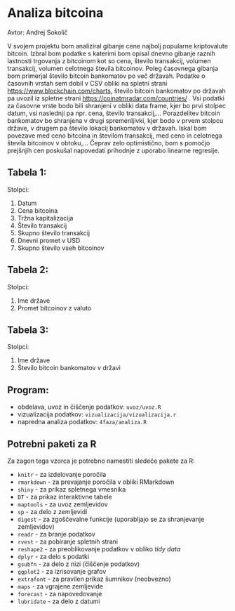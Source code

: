 # Analiza bitcoina

Avtor: Andrej Sokolič



V svojem projektu bom analiziral gibanje cene najbolj popularne kriptovalute bitcoin. Izbral bom podatke s katerimi bom opisal dnevno gibanje raznih lastnosti trgovanja z bitcoinom kot so cena, število transakcij, volumen transakcij, volumen celotnega števila bitcoinov. Poleg časovnega gibanja bom primerjal število bitcoin bankomatov po več državah. 
Podatke o časovnih vrstah sem dobil v CSV obliki na spletni strani https://www.blockchain.com/charts, število bitcoin bankomatov po državah pa uvozil iz spletne strani https://coinatmradar.com/countries/ . 
Vsi podatki za časovne vrste bodo bili shranjeni v obliki data frame, kjer bo prvi stolpec datum, vsi naslednji pa npr. cena, število transakcij,... Porazdelitev bitcoin bankomatov bo shranjena v drugi spremenljivki, kjer bodo v prvem stolpcu države, v drugem pa število lokacij bankomatov v državah.
Iskal bom povezave med ceno bitcoina in številom transakcij, med ceno in celotnega števila bitcoinov v obtoku,... Čeprav zelo optimistično, bom s pomočjo prejšnjih cen poskušal napovedati prihodnje z uporabo linearne regresije.

## Tabela 1:
Stolpci:
1. Datum
2. Cena bitcoina
3. Tržna kapitalizacija
4. Število transakcij
5. Skupno število transakcij
6. Dnevni promet v USD
7. Skupno število vseh bitcoinov

## Tabela 2:
Stolpci:
1. Ime države
2. Promet bitcoinov z valuto 


## Tabela 3:
Stolpci:
1. Ime države
2. Število bitcoin bankomatov v državi

## Program:

* obdelava, uvoz in čiščenje podatkov: `uvoz/uvoz.R`
* vizualizacija podatkov: `vizualizacija/vizualizacija.r`
* napredna analiza podatkov: `4faza/analiza.R`

## Potrebni paketi za R

Za zagon tega vzorca je potrebno namestiti sledeče pakete za R:

* `knitr` - za izdelovanje poročila
* `rmarkdown` - za prevajanje poročila v obliki RMarkdown
* `shiny` - za prikaz spletnega vmesnika
* `DT` - za prikaz interaktivne tabele
* `maptools` - za uvoz zemljevidov
* `sp` - za delo z zemljevidi
* `digest` - za zgoščevalne funkcije (uporabljajo se za shranjevanje zemljevidov)
* `readr` - za branje podatkov
* `rvest` - za pobiranje spletnih strani
* `reshape2` - za preoblikovanje podatkov v obliko *tidy data*
* `dplyr` - za delo s podatki
* `gsubfn` - za delo z nizi (čiščenje podatkov)
* `ggplot2` - za izrisovanje grafov
* `extrafont` - za pravilen prikaz šumnikov (neobvezno)
* `maps` - za vgrajene zemljevide
* `forecast` - za napovedovanje
* `lubridate` - za delo z datumi

